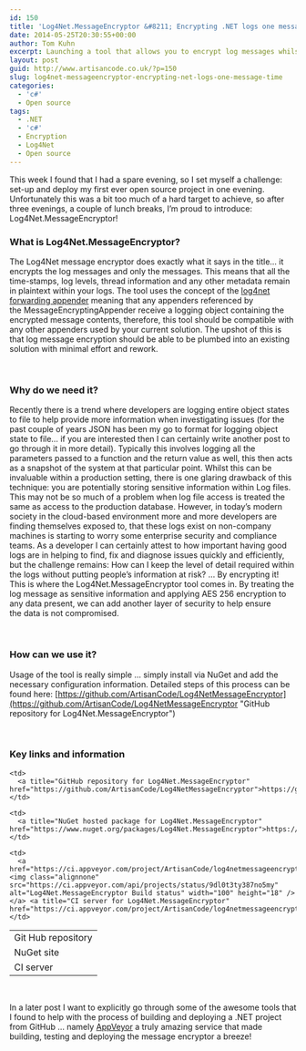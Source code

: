 ```yaml
---
id: 150
title: 'Log4Net.MessageEncryptor &#8211; Encrypting .NET logs one message at a time'
date: 2014-05-25T20:30:55+00:00
author: Tom Kuhn
excerpt: Launching a tool that allows you to encrypt log messages whilst leaving all the log statement meta data intact. The Log4Net message encryptor does exactly what it says in the title... it encrypts the log messages and only the messages. This means that all the time-stamps, log levels, thread information and any other metadata remain in plaintext within your logs. The tool uses the concept of the log4net forwarding appender meaning that any appenders referenced by the MessageEncryptingAppender receive a logging object containing the encrypted message contents, therefore, this tool should be compatible with any other appenders used by your current solution. The upshot of this is that log message encryption should be able to be plumbed into an existing solution with minimal effort and rework.
layout: post
guid: http://www.artisancode.co.uk/?p=150
slug: log4net-messageencryptor-encrypting-net-logs-one-message-time
categories:
  - 'c#'
  - Open source
tags:
  - .NET
  - 'c#'
  - Encryption
  - Log4Net
  - Open source
---
```

This week I found that I had a spare evening, so I set myself a challenge: set-up and deploy my first ever open source project in one evening. Unfortunately this was a bit too much of a hard target to achieve, so after three evenings, a couple of lunch breaks, I&#8217;m proud to introduce: Log4Net.MessageEncryptor!

### What is Log4Net.MessageEncryptor?

The Log4Net message encryptor does exactly what it says in the title&#8230; it encrypts the log messages and only the messages. This means that all the time-stamps, log levels, thread information and any other metadata remain in plaintext within your logs. The tool uses the concept of the [log4net forwarding appender](http://logging.apache.org/log4net/release/sdk/log4net.Appender.ForwardingAppender.html "Log4net documentation: forwarding appender") meaning that any appenders referenced by the MessageEncryptingAppender receive a logging object containing the encrypted message contents, therefore, this tool should be compatible with any other appenders used by your current solution. The upshot of this is that log message encryption should be able to be plumbed into an existing solution with minimal effort and rework.

&nbsp;

### Why do we need it?

Recently there is a trend where developers are logging entire object states to file to help provide more information when investigating issues (for the past couple of years JSON has been my go to format for logging object state to file&#8230; if you are interested then I can certainly write another post to go through it in more detail). Typically this involves logging all the parameters passed to a function and the return value as well, this then acts as a snapshot of the system at that particular point. Whilst this can be invaluable within a production setting, there is one glaring drawback of this technique: you are potentially storing sensitive information within Log files. This may not be so much of a problem when log file access is treated the same as access to the production database. However, in today&#8217;s modern society in the cloud-based environment more and more developers are finding themselves exposed to, that these logs exist on non-company machines is starting to worry some enterprise security and compliance teams. As a developer I can certainly attest to how important having good logs are in helping to find, fix and diagnose issues quickly and efficiently, but the challenge remains: How can I keep the level of detail required within the logs without putting people&#8217;s information at risk? &#8230; By encrypting it! This is where the Log4Net.MessageEncryptor tool comes in. By treating the log message as sensitive information and applying AES 256 encryption to any data present, we can add another layer of security to help ensure the data is not compromised.

&nbsp;

### How can we use it?

Usage of the tool is really simple &#8230; simply install via NuGet and add the necessary configuration information. Detailed steps of this process can be found here: [https://github.com/ArtisanCode/Log4NetMessageEncryptor](https://github.com/ArtisanCode/Log4NetMessageEncryptor "GitHub repository for Log4Net.MessageEncryptor")

&nbsp;

### Key links and information

<table class="table">
  <tr>
    <td>
      <i class="icon-github "></i> Git Hub repository
    </td>

    <td>
      <a title="GitHub repository for Log4Net.MessageEncryptor" href="https://github.com/ArtisanCode/Log4NetMessageEncryptor">https://github.com/ArtisanCode/Log4NetMessageEncryptor</a>
    </td>
  </tr>

  <tr>
    <td>
      NuGet site
    </td>

    <td>
      <a title="NuGet hosted package for Log4Net.MessageEncryptor" href="https://www.nuget.org/packages/Log4Net.MessageEncryptor">https://www.nuget.org/packages/Log4Net.MessageEncryptor</a>
    </td>
  </tr>

  <tr>
    <td>
      CI server
    </td>

    <td>
      <a href="https://ci.appveyor.com/project/ArtisanCode/log4netmessageencryptor/"><img class="alignnone" src="https://ci.appveyor.com/api/projects/status/9dl0t3ty387no5my" alt="Log4Net.MessageEncryptor Build status" width="100" height="18" /></a> <a title="CI server for Log4Net.MessageEncryptor" href="https://ci.appveyor.com/project/ArtisanCode/log4netmessageencryptor/">https://ci.appveyor.com/project/ArtisanCode/log4netmessageencryptor</a>
    </td>
  </tr>
</table>

&nbsp;

In a later post I want to explicitly go through some of the awesome tools that I found to help with the process of building and deploying a .NET project from GitHub &#8230; namely [AppVeyor](http://www.appveyor.com/ "Continuous Integration for busy developers") a truly amazing service that made building, testing and deploying the message encryptor a breeze!
